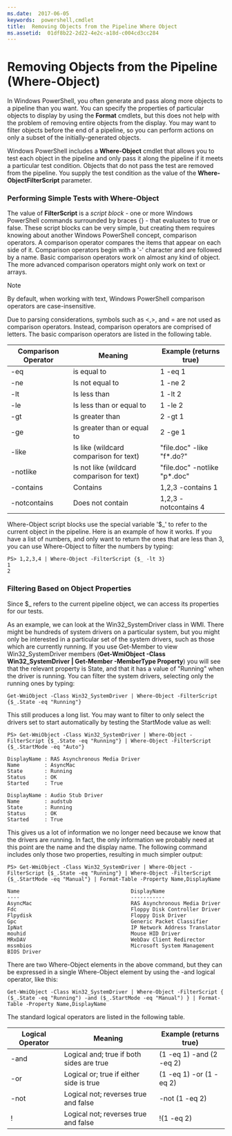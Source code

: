 ```yaml
---
ms.date:  2017-06-05
keywords:  powershell,cmdlet
title:  Removing Objects from the Pipeline Where Object
ms.assetid:  01df8b22-2d22-4e2c-a18d-c004cd3cc284
---
```


# Removing Objects from the Pipeline (Where-Object)
In Windows PowerShell, you often generate and pass along more objects to a pipeline than you want. You can specify the properties of particular objects to display by using the **Format** cmdlets, but this does not help with the problem of removing entire objects from the display. You may want to filter objects before the end of a pipeline, so you can perform actions on only a subset of the initially-generated objects.

Windows PowerShell includes a **Where-Object** cmdlet that allows you to test each object in the pipeline and only pass it along the pipeline if it meets a particular test condition. Objects that do not pass the test are removed from the pipeline. You supply the test condition as the value of the **Where-ObjectFilterScript** parameter.

### Performing Simple Tests with Where-Object
The value of **FilterScript** is a *script block* -  one or more Windows PowerShell commands surrounded by braces {} - that evaluates to true or false. These script blocks can be very simple, but creating them requires knowing about another Windows PowerShell concept, comparison operators. A comparison operator compares the items that appear on each side of it. Comparison operators begin with a '-' character and are followed by a name. Basic comparison operators work on almost any kind of object. The more advanced comparison operators might only work on text or arrays.

> [!NOTE]
> By default, when working with text, Windows PowerShell comparison operators are case-insensitive.

Due to parsing considerations, symbols such as <,>, and = are not used as comparison operators. Instead, comparison operators are comprised of letters. The basic comparison operators are listed in the following table.

|Comparison Operator|Meaning|Example (returns true)|
|-----------------------|-----------|--------------------------|
|-eq|is equal to|1 -eq 1|
|-ne|Is not equal to|1 -ne 2|
|-lt|Is less than|1 -lt 2|
|-le|Is less than or equal to|1 -le 2|
|-gt|Is greater than|2 -gt 1|
|-ge|Is greater than or equal to|2 -ge 1|
|-like|Is like (wildcard comparison for text)|"file.doc" -like "f\*.do?"|
|-notlike|Is not like (wildcard comparison for text)|"file.doc" -notlike "p\*.doc"|
|-contains|Contains|1,2,3 -contains 1|
|-notcontains|Does not contain|1,2,3 -notcontains 4|

Where-Object script blocks use the special variable '$_' to refer to the current object in the pipeline. Here is an example of how it works. If you have a list of numbers, and only want to return the ones that are less than 3, you can use Where-Object to filter the numbers by typing:

```
PS> 1,2,3,4 | Where-Object -FilterScript {$_ -lt 3}
1
2
```

### Filtering Based on Object Properties
Since $_ refers to the current pipeline object, we can access its properties for our tests.

As an example, we can look at the Win32_SystemDriver class in WMI. There might be hundreds of system drivers on a particular system, but you might only be interested in a particular set of the system drivers, such as those which are currently running. If you use Get-Member to view Win32_SystemDriver members (**Get-WmiObject -Class Win32_SystemDriver | Get-Member -MemberType Property**) you will see that the relevant property is State, and that it has a value of "Running" when the driver is running. You can filter the system drivers, selecting only the running ones by typing:

```
Get-WmiObject -Class Win32_SystemDriver | Where-Object -FilterScript {$_.State -eq "Running"}
```

This still produces a long list. You may want to filter to only select the drivers set to start automatically by testing the StartMode value as well:

```
PS> Get-WmiObject -Class Win32_SystemDriver | Where-Object -FilterScript {$_.State -eq "Running"} | Where-Object -FilterScript {$_.StartMode -eq "Auto"}

DisplayName : RAS Asynchronous Media Driver
Name        : AsyncMac
State       : Running
Status      : OK
Started     : True

DisplayName : Audio Stub Driver
Name        : audstub
State       : Running
Status      : OK
Started     : True
```

This gives us a lot of information we no longer need because we know that the drivers are running. In fact, the only information we probably need at this point are the name and the display name. The following command includes only those two properties, resulting in much simpler output:

```
PS> Get-WmiObject -Class Win32_SystemDriver | Where-Object -FilterScript {$_.State -eq "Running"} | Where-Object -FilterScript {$_.StartMode -eq "Manual"} | Format-Table -Property Name,DisplayName

Name                                    DisplayName
----                                    -----------
AsyncMac                                RAS Asynchronous Media Driver
Fdc                                     Floppy Disk Controller Driver
Flpydisk                                Floppy Disk Driver
Gpc                                     Generic Packet Classifier
IpNat                                   IP Network Address Translator
mouhid                                  Mouse HID Driver
MRxDAV                                  WebDav Client Redirector
mssmbios                                Microsoft System Management BIOS Driver
```

There are two Where-Object elements in the above command, but they can be expressed in a single Where-Object element by using the -and logical operator, like this:

```
Get-WmiObject -Class Win32_SystemDriver | Where-Object -FilterScript { ($_.State -eq "Running") -and ($_.StartMode -eq "Manual") } | Format-Table -Property Name,DisplayName
```

The standard logical operators are listed in the following table.

|Logical Operator|Meaning|Example (returns true)|
|--------------------|-----------|--------------------------|
|-and|Logical and; true if both sides are true|(1 -eq 1) -and (2 -eq 2)|
|-or|Logical or; true if either side is true|(1 -eq 1) -or (1 -eq 2)|
|-not|Logical not; reverses true and false|-not (1 -eq 2)|
|\!|Logical not; reverses true and false|\!(1 -eq 2)|

